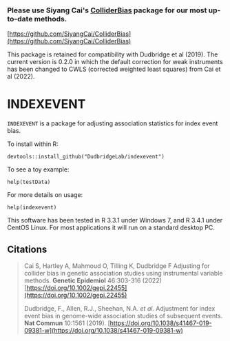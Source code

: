 ### Please use Siyang Cai's [ColliderBias](https://github.com/SiyangCai/ColliderBias) package for our most up-to-date methods.
[https://github.com/SiyangCai/ColliderBias](https://github.com/SiyangCai/ColliderBias)

This package is retained for compatibility with Dudbridge et al (2019).  The current version is 0.2.0 in which the default correction for weak instruments has been changed to CWLS (corrected weighted least squares) from Cai et al (2022).

# INDEXEVENT
`INDEXEVENT` is a package for adjusting association statistics for index event bias.

To install within R:

`devtools::install_github("DudbridgeLab/indexevent")`


To see a toy example: 

`help(testData)`


For more details on usage:

`help(indexevent)`



This software has been tested in R 3.3.1 under Windows 7, and R 3.4.1 under CentOS Linux.  For most applications it will run on a standard desktop PC.


## Citations
> Cai S, Hartley A, Mahmoud O, Tilling K, Dudbridge F Adjusting for collider bias in genetic association studies using instrumental variable methods. **Genetic Epidemiol** 46:303-316 (2022) [https://doi.org/10.1002/gepi.22455](https://doi.org/10.1002/gepi.22455)
> 
> Dudbridge, F., Allen, R.J., Sheehan, N.A. _et al._ Adjustment for index event bias in genome-wide association studies of subsequent events. **Nat Commun** 10:1561 (2019). [https://doi.org/10.1038/s41467-019-09381-w](https://doi.org/10.1038/s41467-019-09381-w)
